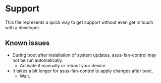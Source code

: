 # Support

This file represents a quick way to get support without even get in touch with a developer.

## Known issues

* During boot after installation of system updates, asus-fan-control may not be run automatically.
  * Activate it manually or reboot your device.
* It takes a bit longer for asus-fan-control to apply changes after boot.
  * Wait.

